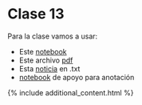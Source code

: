 # Clase 13 

Para la clase vamos a usar:
- Este [notebook](./clase13.md)
- Este archivo [pdf](./clase-13.pdf)
- Esta [noticia](./noticia1.txt) en .txt
- [notebook](./entities-2.md) de apoyo para anotación


{% include additional_content.html %}